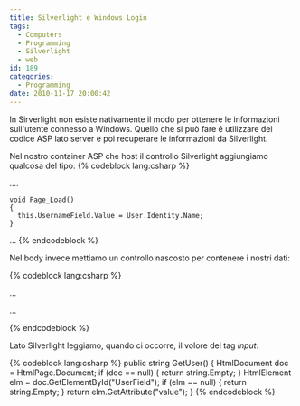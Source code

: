 ```yaml
---
title: Silverlight e Windows Login
tags:
  - Computers
  - Programming
  - Silverlight
  - web
id: 189
categories:
  - Programming
date: 2010-11-17 20:00:42
---
```


In Sirverlight non esiste nativamente il modo per ottenere le informazioni sull'utente connesso a Windows. Quello che si può fare é utilizzare del codice ASP lato server e poi recuperare le informazioni da Silverlight.

<!--more-->
Nel nostro container ASP che host il controllo Silverlight aggiungiamo qualcosa del tipo:
{% codeblock lang:csharp %}

....

    void Page_Load()
    {
      this.UsernameField.Value = User.Identity.Name;
    }

  ...
{% endcodeblock %}

Nel body invece mettiamo un controllo nascosto per contenere i nostri dati:

{% codeblock lang:csharp %}

  ...

  ...

{% endcodeblock %}

Lato Silverlight leggiamo, quando ci occorre, il volore del tag _input_:

{% codeblock lang:csharp %}
public string GetUser()
{
  HtmlDocument doc = HtmlPage.Document;
  if (doc == null)
  {
    return string.Empty;
  }
  HtmlElement elm = doc.GetElementById("UserField");
  if (elm == null)
  {
    return string.Empty;
  }
  return elm.GetAttribute("value");
}
{% endcodeblock %}
